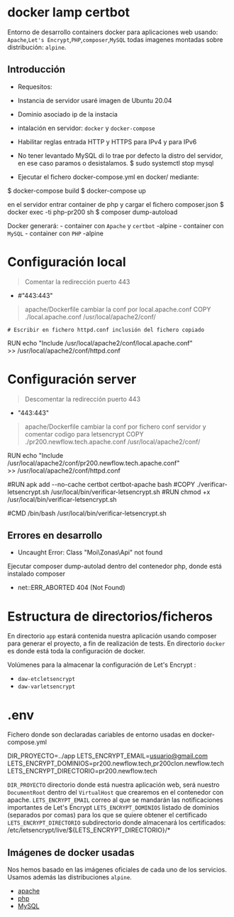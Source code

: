 # docker lamp certbot
Entorno de desarrollo containers docker para aplicaciones web usando:
`Apache`,`Let's Encrypt`,`PHP`,`composer`,`MySQL` todas imagenes montadas sobre distribución: `alpine`. 

## Introducción

- Requesitos:

- Instancia de servidor usaré imagen de Ubuntu 20.04
- Dominio asociado ip de la instacia
- intalación en servidor: `docker` y  `docker-compose`
- Habilitar reglas entrada HTTP y HTTPS para IPv4 y para IPv6
- No tener levantado MySQL di lo trae por defecto la distro del servidor, en ese caso paramos o desistalamos.
    $ sudo systemctl stop mysql
- Ejecutar el fichero docker-compose.yml en docker/ mediante:

$ docker-compose build
$ docker-compose up 

en el servidor entrar container de php y cargar el fichero composer.json
$ docker exec -ti php-pr200 sh
$ composer dump-autoload

Docker generará:
    - container con `Apache` y `certbot` 
        -alpine
    - container con `MySQL`
    - container con `PHP`
        -alpine

# Configuración local

>  Comentar la redirección puerto 443
- #"443:443"

> apache/Dockerfile cambiar la conf por local.apache.conf
COPY ./local.apache.conf /usr/local/apache2/conf/

    # Escribir en fichero httpd.conf inclusión del fichero copiado
RUN echo "Include /usr/local/apache2/conf/local.apache.conf" \
    >> /usr/local/apache2/conf/httpd.conf

# Configuración server

>  Descomentar la redirección puerto 443
- "443:443"

> apache/Dockerfile cambiar la conf por fichero conf servidor y comentar codigo para letsencrypt
COPY ./pr200.newflow.tech.apache.conf /usr/local/apache2/conf/

RUN echo "Include /usr/local/apache2/conf/pr200.newflow.tech.apache.conf" \
    >> /usr/local/apache2/conf/httpd.conf

#RUN apk add --no-cache certbot certbot-apache bash
#COPY ./verificar-letsencrypt.sh /usr/local/bin/verificar-letsencrypt.sh
#RUN chmod +x /usr/local/bin/verificar-letsencrypt.sh

#CMD /bin/bash /usr/local/bin/verificar-letsencrypt.sh

## Errores en desarrollo

- Uncaught Error: Class "Moi\Zonas\Api" not found

Ejecutar composer dump-autolad dentro del contenedor php, donde está instalado composer 

- net::ERR_ABORTED 404 (Not Found)

# Estructura de directorios/ficheros

En  directorio `app` estará contenida nuestra aplicación usando composer para generar el proyecto, a fin de realización de tests.
En directorio `docker` es donde está toda la configuración de docker.


Volúmenes para la almacenar la configuración de Let's Encrypt : 
 - `daw-etcletsencrypt`
 - `daw-varletsencrypt`

# .env

Fichero donde son declaradas cariables de entorno usadas en docker-compose.yml

DIR_PROYECTO=../app
LETS_ENCRYPT_EMAIL=usuario@gmail.com
LETS_ENCRYPT_DOMINIOS=pr200.newflow.tech,pr200clon.newflow.tech
LETS_ENCRYPT_DIRECTORIO=pr200.newflow.tech

`DIR_PROYECTO` directorio donde está nuestra aplicación web, será nuestro `DocumentRoot` dentro del `VirtualHost` que crearemos en el contenedor con apache.
`LETS_ENCRYPT_EMAIL` correo al que se mandarán las notificaciones importantes de Let's Encrypt
`LETS_ENCRYPT_DOMINIOS` listado de dominios (separados por comas) para los que se quiere obtener el certificado
`LETS_ENCRYPT_DIRECTORIO` subdirectorio donde almacenará los certificados:
/etc/letsencrypt/live/${LETS_ENCRYPT_DIRECTORIO}/*



## Imágenes de docker usadas

Nos hemos basado en las imágenes oficiales de cada uno de los servicios. Usamos además las distribuciones `alpine`.

* [apache](https://hub.docker.com/_/httpd)
* [php](https://hub.docker.com/_/php)
* [MySQL](https://hub.docker.com/_/mysql)